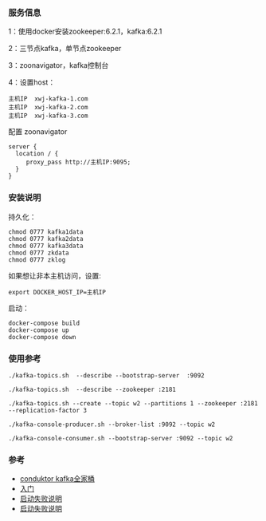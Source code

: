 ### 服务信息

1：使用docker安装zookeeper:6.2.1，kafka:6.2.1

2：三节点kafka，单节点zookeeper

3：zoonavigator，kafka控制台

4：设置host：

```
主机IP  xwj-kafka-1.com
主机IP  xwj-kafka-2.com
主机IP  xwj-kafka-3.com
```

配置 zoonavigator

```
server {
  location / {
     proxy_pass http://主机IP:9095;
  }
}
```

### 安装说明 

持久化：

```
chmod 0777 kafka1data
chmod 0777 kafka2data
chmod 0777 kafka3data
chmod 0777 zkdata
chmod 0777 zklog
```

如果想让非本主机访问，设置:

```
export DOCKER_HOST_IP=主机IP
```

启动：

```
docker-compose build
docker-compose up
docker-compose down
```

### 使用参考

```
./kafka-topics.sh  --describe --bootstrap-server  :9092

./kafka-topics.sh  --describe --zookeeper :2181

./kafka-topics.sh --create --topic w2 --partitions 1 --zookeeper :2181 --replication-factor 3

./kafka-console-producer.sh --broker-list :9092 --topic w2
 
./kafka-console-consumer.sh --bootstrap-server :9092 --topic w2
```

### 参考

- [conduktor kafka全家桶](https://github.com/conduktor/kafka-stack-docker-compose/)
- [入门](https://developer.confluent.io/quickstart/kafka-docker/)
- [启动失败说明](https://github.com/wurstmeister/kafka-docker/issues/559)
- [启动失败说明](https://stackoverflow.com/questions/59592518/kafka-broker-doesnt-find-cluster-id-and-creates-new-one-after-docker-restart)